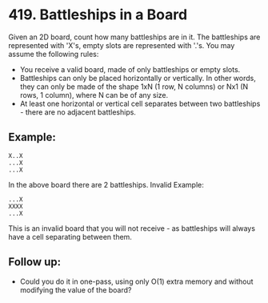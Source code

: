 # 419. Battleships in a Board

Given an 2D board, count how many battleships are in it. The battleships are represented with 'X's, empty slots are represented with '.'s. You may assume the following rules:
* You receive a valid board, made of only battleships or empty slots.
* Battleships can only be placed horizontally or vertically. In other words, they can only be made of the shape 1xN (1 row, N columns) or Nx1 (N rows, 1 column), where N can be of any size.
* At least one horizontal or vertical cell separates between two battleships - there are no adjacent battleships.

## Example:

```
X..X
...X
...X
```

In the above board there are 2 battleships.
Invalid Example:

```
...X
XXXX
...X
```

This is an invalid board that you will not receive - as battleships will always have a cell separating between them.

## Follow up:

* Could you do it in one-pass, using only O(1) extra memory and without modifying the value of the board?